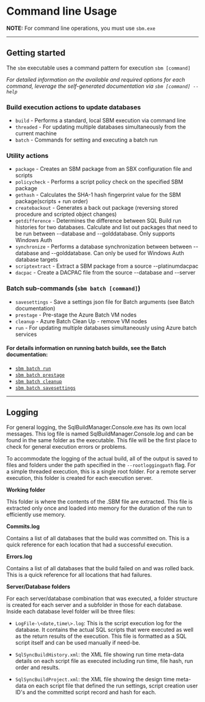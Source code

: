 
# Command line Usage

**NOTE:** For command line operations, you must use `sbm.exe`

----

## Getting started

The `sbm` executable uses a command pattern for execution `sbm [command]`


*For detailed information on the available and required options for each command, leverage the self-generated documentation via `sbm [command] --help`*

### Build execution actions to update databases

- `build` - Performs a standard, local SBM execution via command line
- `threaded` - For updating multiple databases simultaneously from the current machine
- `batch` - Commands for setting and executing a batch run

### Utility actions

- `package` - Creates an SBM package from an SBX configuration file and scripts
- `policycheck` - Performs a script policy check on the specified SBM package
- `gethash` - Calculates the SHA-1 hash fingerprint value for the SBM package(scripts + run order)
- `createbackout` - Generates a back out package (reversing stored procedure and scripted object changes)
- `getdifference` - Determines the difference between SQL Build run histories for two databases. Calculate and list out packages that need to be run between --database and --golddatabase. Only supports Windows Auth
- `synchronize` - Performs a database synchronization between between --database and --golddatabase. Can only be used for Windows Auth database targets
- `scriptextract` - Extract a SBM package from a source --platinumdacpac
- `dacpac` - Create a DACPAC file from the source --database and --server

### Batch sub-commands (`sbm batch [command]`)
- `savesettings` - Save a settings json file for Batch arguments (see Batch documentation)
- `prestage` - Pre-stage the Azure Batch VM nodes
- `cleanup` - Azure Batch Clean Up - remove VM nodes
- `run` - For updating multiple databases simultaneously using Azure batch services

#### For details information on running batch builds, see the Batch documentation:

- [`sbm batch run` ](AzureBatch.md#azure-batch-execution)
- [`sbm batch prestage`](AzureBatch.md#azure-batch---pre-stage-batch-nodes)
- [`sbm batch cleanup`](AzureBatch.md#azure-batch-clean-up-delete-nodes)
- [`sbm batch savesettings`](AzureBatch.md#azure-batch-savesettings)

----
 ## Logging

For general logging, the
SqlBuildManager.Console.exe has its own local messages. This log file is
named SqlBuildManager.Console.log and can be found in the same folder as
the executable. This file will be the first place to check for general
execution errors or problems.

To accommodate the logging of the actual build, all of the output is
saved to files and folders under the path specified in
the `--rootloggingpath` flag. For a simple threaded execution, this is a
single root folder. For a remote server execution, this folder is
created for each execution server.

**Working folder**

This folder is where the contents of the .SBM file are extracted. This
file is extracted only once and loaded into memory for the duration of
the run to efficiently use memory.

**Commits.log**

Contains a list of all databases that the build was committed on. This
is a quick reference for each location that had a successful execution.

**Errors.log**

Contains a list of all databases that the build failed on and was rolled
back. This is a quick reference for all locations that had failures.

**Server/Database folders**

For each server/database combination that was executed, a folder
structure is created for each server and a subfolder in those for each
database. Inside each database level folder will be three files:

- `LogFile-\<date,time\>.log`: This is the script execution log for the
database. It contains the actual SQL scripts that were executed as well
as the return results of the execution. This file is formatted as a SQL
script itself and can be used manually if need-be.

- `SqlSyncBuildHistory.xml`: the XML file showing run time meta-data
details on each script file as executed including run time, file hash,
run order and results.

- `SqlSyncBuildProject.xml`: the XML file showing the design time
meta-data on each script file that defined the run settings, script
creation user ID's and the committed script record and hash for each.
	
